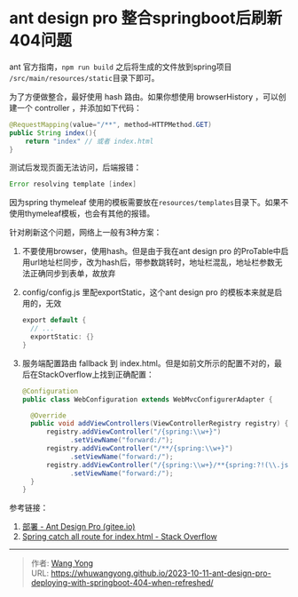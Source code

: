 # ant design pro 整合springboot后刷新404问题


ant 官方指南，`npm run build` 之后将生成的文件放到spring项目 `/src/main/resources/static`目录下即可。

为了方便做整合，最好使用 hash 路由。如果你想使用 browserHistory ，可以创建一个 controller ，并添加如下代码：

```java
@RequestMapping(value="/**", method=HTTPMethod.GET)
public String index(){
    return "index" // 或者 index.html
}
```

测试后发现页面无法访问，后端报错：

```java
Error resolving template [index]
```

因为spring thymeleaf 使用的模板需要放在`resources/templates`目录下。如果不使用thymeleaf模板，也会有其他的报错。

针对刷新这个问题，网络上一般有3种方案：

1. 不要使用browser，使用hash。但是由于我在ant design pro 的ProTable中启用url地址栏同步，改为hash后，带参数跳转时，地址栏混乱，地址栏参数无法正确同步到表单，故放弃
2. config/config.js 里配exportStatic，这个ant design pro 的模板本来就是启用的，无效

    ```java
    export default {
      // ...
      exportStatic: {}
    }
    ```
3. 服务端配置路由 fallback 到 index.html。但是如前文所示的配置不对的，最后在StackOverflow上找到正确配置：

    ```java
    @Configuration
    public class WebConfiguration extends WebMvcConfigurerAdapter {

      @Override
      public void addViewControllers(ViewControllerRegistry registry) {
          registry.addViewController("/{spring:\\w+}")
                .setViewName("forward:/");
          registry.addViewController("/**/{spring:\\w+}")
                .setViewName("forward:/");
          registry.addViewController("/{spring:\\w+}/**{spring:?!(\\.js|\\.css)$}")
                .setViewName("forward:/");
      }
    }
    ```


参考链接：

1. [部署 - Ant Design Pro (gitee.io)](https://ant-design-pro.gitee.io/zh-CN/docs/deploy)
2. [Spring catch all route for index.html - Stack Overflow](https://stackoverflow.com/questions/39331929/spring-catch-all-route-for-index-html/42998817#42998817)

---

> 作者: [Wang Yong](https://github.com/whuwangyong)  
> URL: https://whuwangyong.github.io/2023-10-11-ant-design-pro-deploying-with-springboot-404-when-refreshed/  

